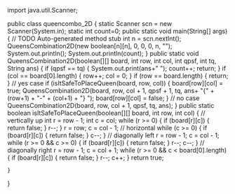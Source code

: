 import java.util.Scanner;

public class queencombo_2D {
	static Scanner scn = new Scanner(System.in);
	static int count=0;
	public static void main(String[] args) {
		// TODO Auto-generated method stub
		int n = scn.nextInt();
		QueensCombination2D(new boolean[n][n], 0, 0, 0, n, "");
		System.out.println();
		System.out.println(count);
	}
	public static void QueensCombination2D(boolean[][] board, int row, int col, int qpsf, int tq, String ans) {
		if (qpsf == tq) {
			System.out.print(ans+" ");
			count++;
			return;
		}
		if (col == board[0].length) {
			row++;
			col = 0;
		}
		if (row == board.length) {
			return;
		}
		// yes case
		if (isItSafeToPlaceQueen(board, row, col)) {
			board[row][col] = true;
			QueensCombination2D(board, row, col + 1, qpsf + 1, tq, ans+ "{" + (row+1) + "-" + (col+1) + "} ");
			board[row][col] = false;
		}
		// no case
		QueensCombination2D(board, row, col + 1, qpsf, tq, ans);
	}
	public static boolean isItSafeToPlaceQueen(boolean[][] board, int row, int col) {
		// vertically up
		int r = row - 1;
		int c = col;
		while (r >= 0) {
			if (board[r][c]) {
				return false;
			}
			r--;
		}
		r = row;
		c = col - 1;
		// horizontal
		while (c >= 0) {
			if (board[r][c]) {
				return false;
			}
			c--;
		}
		// diagonally left
		r = row - 1;
		c = col - 1;
		while (r >= 0 && c >= 0) {
			if (board[r][c]) {
				return false;
			}
			r--;
			c--;
		}
		// diagonally right
		r = row - 1;
		c = col + 1;
		while (r >= 0 && c < board[0].length) {
			if (board[r][c]) {
				return false;
			}
			r--;
			c++;
		}
		return true;

	}

}
